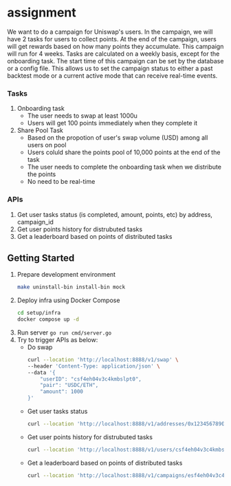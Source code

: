 # assignment

We want to do a campaign for Uniswap's users. In the campaign, we will have 2 tasks for users to collect points. At the end of the campaign, users will get rewards based on how many points they accumulate.
This campaign will run for 4 weeks. Tasks are calculated on a weekly basis, except for the onboarding task.
The start time of this campaign can be set by the database or a config file. This allows us to set the campaign status to either a past backtest mode or a current active mode that can receive real-time events.

### Tasks
1. Onboarding task
    - The user needs to swap at least 1000u
    - Users will get 100 points immediately when they complete it
2. Share Pool Task
    - Based on the propotion of user's swap volume (USD) among all users on pool
    - Users coluld share the points pool of 10,000 points at the end of the task
    - The user needs to complete the onboarding task when we distribute the points
    - No need to be real-time

### APIs
1. Get user tasks status (is completed, amount, points, etc) by address, campaign_id
2. Get user points history for distrubuted tasks
3. Get a leaderboard based on points of distributed tasks

## Getting Started

1. Prepare development environment
    ```bash
    make uninstall-bin install-bin mock
    ```
2. Deploy infra using Docker Compose
    ```bash
    cd setup/infra
    docker compose up -d
    ```
3. Run server `go run cmd/server.go`
4. Try to trigger APIs as below:
    - Do swap
        ```bash
        curl --location 'http://localhost:8888/v1/swap' \
        --header 'Content-Type: application/json' \
        --data '{
            "userID": "csf4eh04v3c4kmbslpt0",
            "pair": "USDC/ETH",
            "amount": 1000
        }'
        ```
    - Get user tasks status
        ```bash
        curl --location 'http://localhost:8888/v1/addresses/0x1234567890abcdef1234567890abcdef12345678/campaigns/esf4eh04v3c4kmbslpt0'
        ```
    - Get user points history for distrubuted tasks
        ```bash
        curl --location 'http://localhost:8888/v1/users/csf4eh04v3c4kmbslpt0/pointHistories?size=10'
        ```
    - Get a leaderboard based on points of distributed tasks
        ```bash
        curl --location 'http://localhost:8888/v1/campaigns/esf4eh04v3c4kmbslpt0/leaderboard'
        ```

